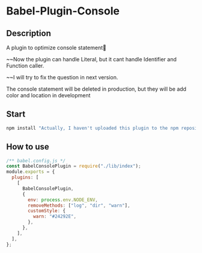 # Babel-Plugin-Console

## Description

A plugin to optimize console statement🥰

~~Now the plugin can handle Literal, but it cant handle Identifier and Function caller.

~~I will try to fix the question in next version.

The console statement will be deleted in production, but they will be add color and location in development

## Start

```powershell
npm install "Actually, I haven't uploaded this plugin to the npm repository yet"
```

## How to use

```javascript
/** babel.config.js */
const BabelConsolePlugin = require("./lib/index");
module.exports = {
  plugins: [
    [
      BabelConsolePlugin,
      {
        env: process.env.NODE_ENV,
        removeMethods: ["log", "dir", "warn"],
        customStyle: {
          warn: "#24292E",
        },
      },
    ],
  ],
};
```

